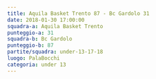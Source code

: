 ```yaml
---
title: Aquila Basket Trento 87 - Bc Gardolo 31
date: 2018-01-30 17:00:00
squadra-a: Aquila Basket Trento
punteggio-a: 31
squadra-b: Bc Gardolo
punteggio-b: 87
partite/squadra: under-13-17-18
luogo: PalaBocchi
categoria: under 13
---
```

